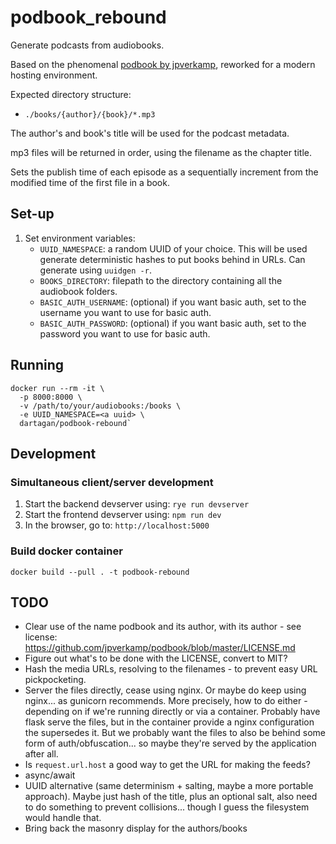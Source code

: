 # podbook_rebound

Generate podcasts from audiobooks.

Based on the phenomenal [podbook by jpverkamp](https://github.com/jpverkamp/podbook), reworked for a modern hosting environment.

Expected directory structure:
- `./books/{author}/{book}/*.mp3`

The author's and book's title will be used for the podcast metadata.

mp3 files will be returned in order, using the filename as the chapter title.

Sets the publish time of each episode as a sequentially increment from the modified time of the first file in a book.

## Set-up

1. Set environment variables:
    * `UUID_NAMESPACE`: a random UUID of your choice.  This will be used generate deterministic hashes to put books behind in URLs.  Can generate using `uuidgen -r`.
    * `BOOKS_DIRECTORY`: filepath to the directory containing all the audiobook folders.
    * `BASIC_AUTH_USERNAME`: (optional) if you want basic auth, set to the username you want to use for basic auth.
    * `BASIC_AUTH_PASSWORD`: (optional) if you want basic auth, set to the password you want to use for basic auth.

## Running

```
docker run --rm -it \
  -p 8000:8000 \
  -v /path/to/your/audiobooks:/books \
  -e UUID_NAMESPACE=<a uuid> \
  dartagan/podbook-rebound`
```

## Development

### Simultaneous client/server development

1. Start the backend devserver using: `rye run devserver`
2. Start the frontend devserver using: `npm run dev`
3. In the browser, go to: `http://localhost:5000`

### Build docker container

`docker build --pull . -t podbook-rebound`


## TODO

* Clear use of the name podbook and its author, with its author - see license: https://github.com/jpverkamp/podbook/blob/master/LICENSE.md
* Figure out what's to be done with the LICENSE, convert to MIT?
* Hash the media URLs, resolving to the filenames - to prevent easy URL pickpocketing.
* Server the files directly, cease using nginx.  Or maybe do keep using nginx... as gunicorn recommends.  More precisely, how to do either - depending on if we're running directly or via a container.  Probably have flask serve the files, but in the container provide a nginx configuration the supersedes it.  But we probably want the files to also be behind some form of auth/obfuscation... so maybe they're served by the application after all.
* Is `request.url.host` a good way to get the URL for making the feeds?
* async/await
* UUID alternative (same determinism + salting, maybe a more portable approach).  Maybe just hash of the title, plus an optional salt, also need to do something to prevent collisions... though I guess the filesystem would handle that.
* Bring back the masonry display for the authors/books
